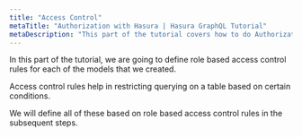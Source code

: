 ```yaml
---
title: "Access Control"
metaTitle: "Authorization with Hasura | Hasura GraphQL Tutorial"
metaDescription: "This part of the tutorial covers how to do Authorization in Hasura GraphQL Engine by defining role based access control rules for the models."
---
```


In this part of the tutorial, we are going to define role based access control rules for each of the models that we created.

Access control rules help in restricting querying on a table based on certain conditions.


We will define all of these based on role based access control rules in the subsequent steps.